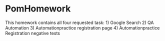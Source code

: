 # PomHomework
This homework contains all four requested task: 1) Google Search 2) QA Automation 3) Automationpractice registration page 4) Automationpractice Registration negative tests 
